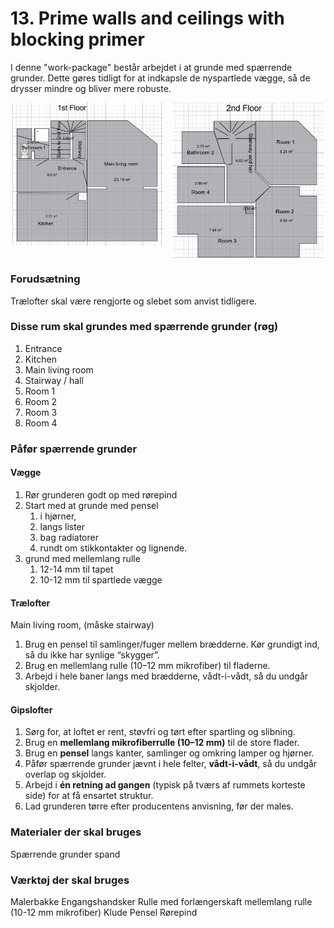 # 13. Prime walls and ceilings with blocking primer


I denne "work-package" består arbejdet i at grunde med spærrende grunder.
Dette gøres tidligt for at indkapsle de nyspartlede vægge, så de drysser mindre og bliver mere robuste.

<p style="text-align:center;">
  <img src="figures/1stFloor.png" alt="1. sal"
       style="width:48%;display:inline-block;vertical-align:top;margin-right:2%;break-inside:avoid;page-break-inside:avoid;">
  <img src="figures/2ndFloor.png" alt="2. sal"
       style="width:48%;display:inline-block;vertical-align:top;break-inside:avoid;page-break-inside:avoid;">
</p>

### Forudsætning
Trælofter skal være rengjorte og slebet som anvist tidligere.

### Disse rum skal grundes med spærrende grunder (røg)
1. Entrance
2. Kitchen
3. Main living room
4. Stairway / hall
5. Room 1
6. Room 2
7. Room 3
8. Room 4

### Påfør spærrende grunder
#### Vægge
1. Rør grunderen godt op med rørepind
2. Start med at grunde med pensel 
   1. i hjørner, 
   2. langs lister
   3. bag radiatorer
   4. rundt om stikkontakter og lignende.
3. grund med mellemlang rulle 
   1. 12-14 mm til tapet
   2. 10-12 mm til spartlede vægge

#### Trælofter
Main living room, (måske stairway)
1. Brug en pensel til samlinger/fuger mellem brædderne. Kør grundigt ind, så du ikke har synlige “skygger”.
2. Brug en mellemlang rulle (10–12 mm mikrofiber) til fladerne.
3. Arbejd i hele baner langs med brædderne, vådt-i-vådt, så du undgår skjolder.

#### Gipslofter
1. Sørg for, at loftet er rent, støvfri og tørt efter spartling og slibning.  
2. Brug en **mellemlang mikrofiberrulle (10–12 mm)** til de store flader.  
3. Brug en **pensel** langs kanter, samlinger og omkring lamper og hjørner.  
4. Påfør spærrende grunder jævnt i hele felter, **vådt-i-vådt**, så du undgår overlap og skjolder.  
5. Arbejd i **én retning ad gangen** (typisk på tværs af rummets korteste side) for at få ensartet struktur.  
6. Lad grunderen tørre efter producentens anvisning, før der males.


### Materialer der skal bruges
Spærrende grunder
spand

### Værktøj der skal bruges
Malerbakke
Engangshandsker
Rulle med forlængerskaft
mellemlang rulle (10-12 mm mikrofiber)
Klude
Pensel
Rørepind


